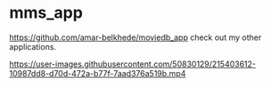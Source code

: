 # mms_app

https://github.com/amar-belkhede/moviedb_app check out my other applications.



https://user-images.githubusercontent.com/50830129/215403612-10987dd8-d70d-472a-b77f-7aad376a519b.mp4

